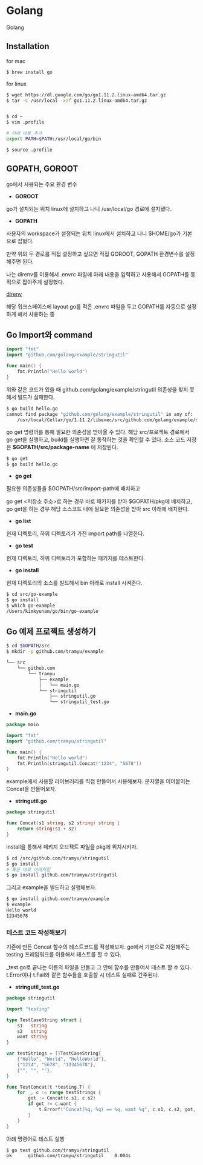 # Golang

Golang

## Installation

for mac

```bash
$ brew install go
```

for linux

```bash
$ wget https://dl.google.com/go/go1.11.2.linux-amd64.tar.gz
$ tar -C /usr/local -xzf go1.11.2.linux-amd64.tar.gz


$ cd ~
$ vim .profile

# 아래 내용 추가
export PATH=$PATH:/usr/local/go/bin

$ source .profile
```

## GOPATH, GOROOT

go에서 사용되는 주요 환경 변수

- **GOROOT**

go가 설치되는 위치 linux에 설치하고 나니 /usr/local/go 경로에 설치됐다.

- **GOPATH**

사용자의 workspace가 설정되는 위치 linux에서 설치하고 나니 $HOME/go가 기본으로 잡혔다.

만약 위의 두 경로를 직접 설정하고 싶으면 직접 GOROOT, GOPATH 환경변수를 설정해주면 된다.

나는 direnv를 이용해서 .envrc 파일에 아래 내용을 입력하고 사용해서 GOPATH를 동적으로 잡아주게 설정했다.

[direnv](https://direnv.net/) 

해당 워크스페이스에 layout go를 적은 .envrc 파일을 두고 GOPATH를 자동으로 설정하게 해서 사용하는 중

## Go Import와 command

```go
import "fmt"
import "github.com/golang/example/stringutil"

func main() {
    fmt.Println("Hello world")
}
```

위와 같은 코드가 있을 때 github.com/golang/example/stringutil 의존성을 찾지 못해서 빌드가 실패한다.

```bash
$ go build hello.go
cannot find package "github.com/golang/example/stringutil" in any of:
	/usr/local/Cellar/go/1.11.2/libexec/src/github.com/golang/example/stringutil
```

go get 명령어를 통해 필요한 의존성을 받아올 수 있다. 해당 src/프로젝트 경로에서 go get을 실행하고, build를 실행하면 잘 동작하는 것을 확인할 수 있다. 소스 코드 저장은 **$GOPATH/src/package-name** 에 저장된다.

```bash
$ go get
$ go build hello.go
```

- **go get**

필요한 의존성들을 $GOPATH/src/import-path에 배치하고 

go get <저장소 주소>로 하는 경우 바로 패키지를 받아 $GOPATH/pkg에 배치하고, go get을 하는 경우 해당 소스코드 내에 필요한 의존성을 받아 src 아래에 배치한다.

- **go list**

현재 디렉토리, 하위 디렉토리가 가진 import path를 나열한다.

- **go test**

현재 디렉토리, 하위 디렉토리가 포함하는 패키지를 테스트한다.

- **go install**

현재 디렉토리의 소스를 빌드해서 bin 아래로 install 시켜준다.

```bash
$ cd src/go-example
$ go install
$ which go-example
/Users/kimkyunam/go/bin/go-example
```

## Go 예제 프로젝트 생성하기

```bash
$ cd $GOPATH/src
$ mkdir -p github.com/tramyu/example

└── src
    └── github.com
        └── tramyu
            ├── example
            │   └── main.go
            └── stringutil
                ├── stringutil.go
                └── stringutil_test.go
```

- **main.go**

```go
package main

import "fmt"
import "github.com/tramyu/stringutil"

func main() {
	fmt.Println("Hello world")
    fmt.Println(stringutil.Concat("1234", "5678"))
}
```

example에서 사용할 라이브러리를 직접 만들어서 사용해보자. 문자열을 이어붙이는 Concat을 만들어보자.

- **stringutil.go**

```go
package stringutil

func Concat(s1 string, s2 string) string {
	return string(s1 + s2)
}
```

install을 통해서 패키지 오브젝트 파일을 pkg에 위치시키자.

```bash
$ cd /src/github.com/tramyu/stringutil
$ go install
# 혹은 바로 아래처럼
$ go install github.com/tramyu/stringutil
```

그리고 example을 빌드하고 실행해보자.

```bash
$ go install github.com/tramyu/example
$ example
Hello world
12345678
```

### 테스트 코드 작성해보기

기존에 만든 Concat 함수의 테스트코드를 작성해보자. go에서 기본으로 지원해주는 testing 프레임워크를 이용해서 테스트를 할 수 있다.

_test.go로 끝나는 이름의 파일을 만들고 그 안에 함수를 만들어서 테스트 할 수 있다.
t.Error이나 t.Fail와 같은 함수들을 호출할 시 테스트 실패로 간주된다.

- **stringutil_test.go**

```go
package stringutil

import "testing"

type TestCaseString struct {
	s1   string
	s2   string
	want string
}

var testStrings = []TestCaseString{
	{"Hello", "World", "HelloWorld"},
	{"1234", "5678", "12345678"},
	{"", "", ""},
}

func TestConcat(t *testing.T) {
	for _, c := range testStrings {
		got := Concat(c.s1, c.s2)
		if got != c.want {
			t.Errorf("Concat(%q, %q) == %q, want %q", c.s1, c.s2, got, c.want)
		}
	}
}
```

아래 명령어로 테스트 실행

```bash
$ go test github.com/tramyu/stringutil
ok      github.com/tramyu/stringutil    0.004s
```

